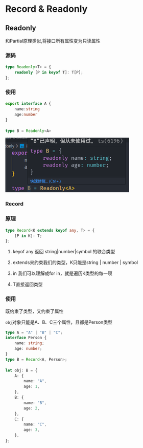 # Record & Readonly

## Readonly

和Partial原理类似,将接口所有属性变为只读属性

### 源码

```ts
type Readonly<T> = {
    readonly [P in keyof T]: T[P];
};
```

### 使用

```ts
export interface A {
    name:string
    age:number
}

type B = Readonly<A>
```

![image-20230624122206582](./assets/image-20230624122206582.png)

### Record

### 原理

```ts
type Record<K extends keyof any, T> = {
    [P in K]: T;
};
```

1. keyof any 返回 string|number|symbol 的联合类型
2. extends来约束我们的类型，K只能是string | number | symbol

3. in 我们可以理解成for in，就是遍历K类型的每一项

4. T直接返回类型

### 使用

既约束了类型，又约束了属性

`obj`对象只能是A、B、C三个属性，且都是Person类型

```ts
type A = "A" | "B" | "C";
interface Person {
	name: string;
	age: number;
}
type B = Record<A, Person>;

let obj: B = {
	A: {
		name: "A",
		age: 1,
	},
	B: {
		name: "B",
		age: 2,
	},
	C: {
		name: "C",
		age: 3,
	},
};
```

